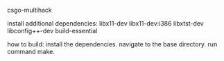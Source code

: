 csgo-multihack

install additional dependencies:
libx11-dev libx11-dev:i386 libxtst-dev libconfig++-dev build-essential

how to build:
install the dependencies.
navigate to the base directory.
run command make.
